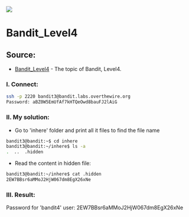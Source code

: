 # ![](https://overthewire.org/img/domokitten.png)

# Bandit_Level4

## Source:
- [Bandit_Level4] - The topic of Bandit, Level4.
###
### I. Connect:
```sh
ssh -p 2220 bandit3@bandit.labs.overthewire.org
Password: aBZ0W5EmUfAf7kHTQeOwd8bauFJ2lAiG
```
### II. My solution:
- Go to 'inhere' folder and print all it files to find the file name
```sh
bandit3@bandit:~$ cd inhere
bandit3@bandit:~/inhere$ ls -a
.  ..  .hidden
```
- Read the content in hidden file:
```sh
bandit3@bandit:~/inhere$ cat .hidden 
2EW7BBsr6aMMoJ2HjW067dm8EgX26xNe
```


### III. Result:
Password for 'bandit4' user: 2EW7BBsr6aMMoJ2HjW067dm8EgX26xNe

[Bandit_Level4]: <https://overthewire.org/wargames/bandit/bandit4.html>
